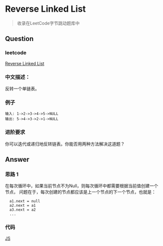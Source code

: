 # Reverse Linked List

> 收录在LeetCode字节跳动题库中

## Question

### leetcode

[Reverse Linked List](https://leetcode-cn.com/problems/reverse-linked-list/)

### 中文描述：

反转一个单链表。

### 例子

```
输入: 1->2->3->4->5->NULL
输出: 5->4->3->2->1->NULL
```

### 进阶要求

你可以迭代或递归地反转链表。你能否用两种方法解决这道题？

## Answer

### 思路 1

  在每次循环中，如果当前节点不为Null，则每次循环中都需要根据当前值创建一个节点，
  问题在于，每次创建的节点都应该是上一个节点的下一个节点，也就是：

  ```
    a1.next = null
    a2.next = a1
    a3.next = a2
    ...
  ```

### 代码

[JS](./main_01.js)
